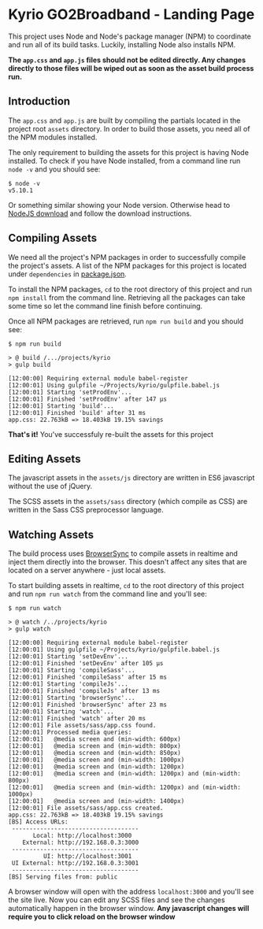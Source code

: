 # Kyrio GO2Broadband - Landing Page

This project uses Node and Node's package manager (NPM) to coordinate and run all of its build tasks. Luckily, installing Node also installs NPM.

**The `app.css` and `app.js` files should not be edited directly. Any changes directly to those files will be wiped out as soon as the asset build process run.**

## Introduction

The `app.css` and `app.js` are built by compiling the partials located in the project root `assets` directory. In order to build those assets, you need all of the NPM modules installed.

The only requirement to building the assets for this project is having Node installed. To check if you have Node installed, from a command line run `node -v` and you should see:
```
$ node -v
v5.10.1
```
Or something similar showing your Node version. Otherwise head to [NodeJS download](https://nodejs.org/en/download/) and follow the download instructions.

## Compiling Assets

We need all the project's NPM packages in order to successfully compile the project's assets. A list of the NPM packages for this project is located under `dependencies` in [package.json](package.json).

To install the NPM packages, `cd` to the root directory of this project and run `npm install` from the command line. Retrieving all the packages can take some time so let the command line finish before continuing.

Once all NPM packages are retrieved, run `npm run build` and you should see:
```
$ npm run build

> @ build /.../projects/kyrio
> gulp build

[12:00:00] Requiring external module babel-register
[12:00:01] Using gulpfile ~/Projects/kyrio/gulpfile.babel.js
[12:00:01] Starting 'setProdEnv'...
[12:00:01] Finished 'setProdEnv' after 147 μs
[12:00:01] Starting 'build'...
[12:00:01] Finished 'build' after 31 ms
app.css: 22.763kB => 18.403kB 19.15% savings
```

**That's it!** You've successfuly re-built the assets for this project

## Editing Assets

The javascript assets in the `assets/js` directory are written in ES6 javascript without the use of jQuery.

The SCSS assets in the `assets/sass` directory (which compile as CSS) are written in the Sass CSS preprocessor language.

## Watching Assets

The build process uses [BrowserSync](https://www.browsersync.io/) to compile assets in realtime and inject them directly into the browser. This doesn't affect any sites that are located on a server anywhere - just local assets.

To start building assets in realtime, `cd` to the root directory of this project and run `npm run watch` from the command line and you'll see:

```
$ npm run watch

> @ watch /../projects/kyrio
> gulp watch

[12:00:00] Requiring external module babel-register
[12:00:01] Using gulpfile ~/Projects/kyrio/gulpfile.babel.js
[12:00:01] Starting 'setDevEnv'...
[12:00:01] Finished 'setDevEnv' after 105 μs
[12:00:01] Starting 'compileSass'...
[12:00:01] Finished 'compileSass' after 15 ms
[12:00:01] Starting 'compileJs'...
[12:00:01] Finished 'compileJs' after 13 ms
[12:00:01] Starting 'browserSync'...
[12:00:01] Finished 'browserSync' after 23 ms
[12:00:01] Starting 'watch'...
[12:00:01] Finished 'watch' after 20 ms
[12:00:01] File assets/sass/app.css found.
[12:00:01] Processed media queries:
[12:00:01]   @media screen and (min-width: 600px)
[12:00:01]   @media screen and (min-width: 800px)
[12:00:01]   @media screen and (min-width: 850px)
[12:00:01]   @media screen and (min-width: 1000px)
[12:00:01]   @media screen and (min-width: 1200px)
[12:00:01]   @media screen and (min-width: 1200px) and (min-width: 800px)
[12:00:01]   @media screen and (min-width: 1200px) and (min-width: 1000px)
[12:00:01]   @media screen and (min-width: 1400px)
[12:00:01] File assets/sass/app.css created.
app.css: 22.763kB => 18.403kB 19.15% savings
[BS] Access URLs:
 ------------------------------------
       Local: http://localhost:3000
    External: http://192.168.0.3:3000
 ------------------------------------
          UI: http://localhost:3001
 UI External: http://192.168.0.3:3001
 ------------------------------------
[BS] Serving files from: public
```

A browser window will open with the address `localhost:3000` and you'll see the site live. Now you can edit any SCSS files and see the changes automatically happen in the browser window. **Any javascript changes will require you to click reload on the browser window**
